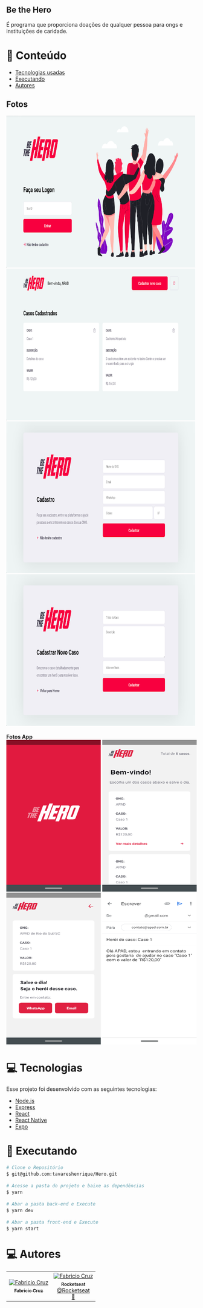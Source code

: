 ## Be the Hero
É programa que proporciona doações de qualquer pessoa para ongs e instituições de caridade.

# :pushpin: Conteúdo
  - [Tecnologias usadas](#computer-tecnologias)
  - [Executando](#construction_worker-executando)
  - [Autores](#computer-autores)

## Fotos

<div>
  <img src="https://github.com/Fabriciocruzc/Hero/blob/master/imgs/Login.png" width="500" height="400"/>
  <img src="https://github.com/Fabriciocruzc/Hero/blob/master/imgs/Listagem.png" width="500" height="400"/>
  <img src="https://github.com/Fabriciocruzc/Hero/blob/master/imgs/cadastro.png" width="500" height="400" />
  <img src="https://github.com/Fabriciocruzc/Hero/blob/master/imgs/cadCaso.png" width="500" height="400" />
</div>
<br>
<b> Fotos App </b>
<div>
  <img src="https://github.com/Fabriciocruzc/Hero/blob/master/imgs/AppHome.png" width="250" height="400"/>
  <img src="https://github.com/Fabriciocruzc/Hero/blob/master/imgs/AppBemVindo.png" width="250" height="400"/>
  <br>
  <img src="https://github.com/Fabriciocruzc/Hero/blob/master/imgs/AppContaro.png" width="250" height="400" />
  <img src="https://github.com/Fabriciocruzc/Hero/blob/master/imgs/ContatoEmail.png" width="250" height="400" />
</div>

# :computer: Tecnologias
Esse projeto foi desenvolvido com as seguintes tecnologias:

- [Node.js](https://nodejs.org/en/)
- [Express](https://expressjs.com/pt-br/)
- [React](https://reactjs.org)
- [React Native](https://facebook.github.io/react-native/)
- [Expo](https://expo.io/)

# :construction_worker: Executando

```bash
# Clone o Repositório
$ git@github.com:tavareshenrique/Hero.git
```

```bash
# Acesse a pasta do projeto e baixe as dependências
$ yarn
```

```bash
# Abar a pasta back-end e Execute 
$ yarn dev
```
```bash
# Abar a pasta front-end e Execute 
$ yarn start
```
# :computer: Autores

<table>
  <tr>
    <td align="center">
      <a href="https://github.com/Fabriciocruzc">
        <img src="https://avatars.githubusercontent.com/u/32718377?v=4" width="125px;" alt="Fabricio Cruz"/>
        <br />
        <sub>
          <b>Fabricio Cruz</b>
        </sub>
    </td>
    <td align="center">
      <a href="https://github.com/Fabriciocruzc">
        <img src="https://avatars0.githubusercontent.com/u/28929274?s=200&v=4" width="100px;" alt="Fabricio Cruz"/>
        <br />
        <sub>
          <b>Rocketseat</b>
        </sub>
       </a>
       <br />
       <a href="https://github.com/Rocketseat" title="Linkedin">@Rocketseat</a>
       <br />
       <a href="https://github.com/tavareshenrique/fastfeet-api/commits?author=tavareshenrique" title="Creators">🚀</a>
    </td>
  </tr>
</table>
